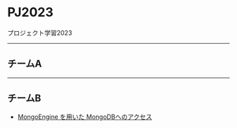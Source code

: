 # PJ2023
プロジェクト学習2023

---
## チームA

---
## チームB
<ul>
  <li><a href="mongdb_client.py">MongoEngine を用いた MongoDBへのアクセス</a></li>
</ul>
